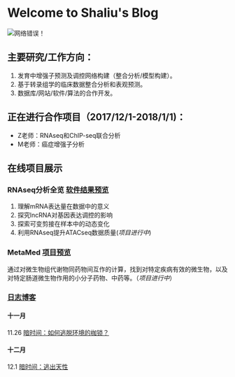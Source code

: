 # Welcome to Shaliu's Blog

![网络错误！](https://adamtongji.github.io/static/pic/tongji_logo.png "同济大学")

## 主要研究/工作方向：
1. 发育中增强子预测及调控网络构建（整合分析/模型构建）。
2. 基于转录组学的临床数据整合分析和表观预测。
3. 数据库/网站/软件/算法的合作开发。

## 正在进行合作项目（2017/12/1-2018/1/1)：
- Z老师：RNAseq和ChIP-seq联合分析  
- M老师：癌症增强子分析  

## 在线项目展示
###  RNAseq分析全览 [软件结果预览](https://adamtongji.github.io/RNApipe)
1. 理解mRNA表达量在数据中的意义
2. 探究lncRNA对基因表达调控的影响
3. 探索可变剪接在样本中的动态变化
4. 利用RNAseq提升ATACseq数据质量(_项目进行中_)

### MetaMed [项目预览](http://metamed.rwebox.com/index)
通过对微生物组代谢物同药物间互作的计算，找到对特定疾病有效的微生物，以及对特定肠道微生物作用的小分子药物、中药等。（_项目进行中_）



### [日志博客](https://adamtongji.github.io/blogs)
#### 十一月
11.26 [暗时间：如何逃脱环境的枷锁？](https://adamtongji.github.io/blogs/2017_11_26)  
#### 十二月
12.1 [暗时间：逃出天性](https://adamtongji.github.io/blogs/2017_12_1)  



